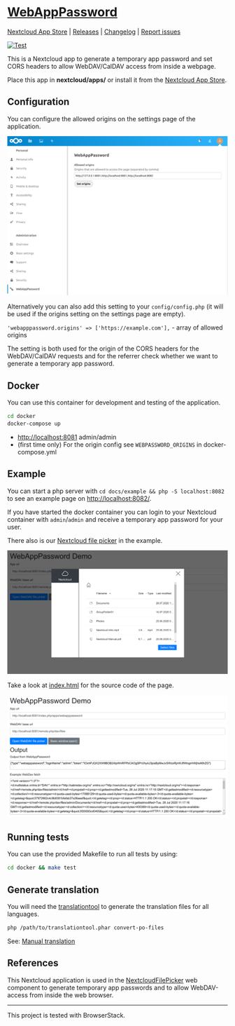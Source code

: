 # [WebAppPassword](https://github.com/digital-blueprint/webapppassword)

[Nextcloud App Store](https://apps.nextcloud.com/apps/webapppassword) |
[Releases](https://github.com/digital-blueprint/webapppassword/releases) |
[Changelog](https://github.com/digital-blueprint/webapppassword/blob/main/CHANGELOG.md) |
[Report issues](https://github.com/digital-blueprint/webapppassword/issues)

[![Test](https://github.com/digital-blueprint/webapppassword/actions/workflows/test.yml/badge.svg)](https://github.com/digital-blueprint/webapppassword/actions/workflows/test.yml)

This is a Nextcloud app to generate a temporary app password and set CORS headers to allow
WebDAV/CalDAV access from inside a webpage.

Place this app in **nextcloud/apps/** or install it from the [Nextcloud App Store](https://apps.nextcloud.com/apps/webapppassword).

## Configuration

You can configure the allowed origins on the settings page of the application.

![screenshot](screenshot.png)

Alternatively you can also add this setting to your `config/config.php`
(it will be used if the origins setting on the settings page are empty).

`'webapppassword.origins' => ['https://example.com'],` - array of allowed origins

The setting is both used for the origin of the CORS headers for the WebDAV/CalDAV requests and
for the referrer check whether we want to generate a temporary app password.

## Docker

You can use this container for development and testing of the application.

```bash
cd docker
docker-compose up
```

* <http://localhost:8081> admin/admin
* (first time only) For the origin config see `WEBPASSWORD_ORIGINS` in docker-compose.yml

## Example

You can start a php server with `cd docs/example && php -S localhost:8082` to see an example
page on <http://localhost:8082/>.

If you have started the docker container you can login to your Nextcloud container with `admin`/`admin` and
receive a temporary app password for your user.

There also is our [Nextcloud file picker](https://gitlab.tugraz.at/dbp/web-components/toolkit/-/tree/master/packages/file-handling#filesource)
in the example.

![screenshot](screenshot-filepicker.png)

Take a look at [index.html](docs/example/index.html) for the source code of the page.

![screenshot](screenshot-webdav.png)

## Running tests

You can use the provided Makefile to run all tests by using:

```bash
cd docker && make test
```

## Generate translation

You will need the [translationtool](https://github.com/nextcloud/docker-ci/tree/master/translations/translationtool)
to generate the translation files for all languages.

```bash
php /path/to/translationtool.phar convert-po-files
```

See: [Manual translation](https://docs.nextcloud.com/server/19/developer_manual/app/view/l10n.html#manual-translation)

## References

This Nextcloud application is used in the
[NextcloudFilePicker](https://gitlab.tugraz.at/dbp/web-components/toolkit/-/blob/master/packages/file-handling/src/dbp-nextcloud-file-picker.js)
web component to generate temporary app passwords and to allow WebDAV-access from
inside the web browser.

---

This project is tested with BrowserStack.
